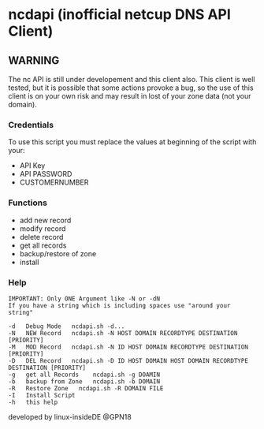 # ncdapi (inofficial netcup DNS API Client)
## WARNING
The nc API is still under developement and this client also. This client is well tested, but it is possible that some actions provoke a bug, so the use of this client is on your own risk and may result in lost of your zone data (not your domain).

### Credentials
To use this script you must replace the values at beginning of the script with your:
- API Key
- API PASSWORD
- CUSTOMERNUMBER

### Functions
* add new record
* modify record
* delete record
* get all records
* backup/restore of zone
* install

### Help
```
IMPORTANT: Only ONE Argument like -N or -dN
If you have a string which is including spaces use "around your string"
  
-d   Debug Mode   ncdapi.sh -d...
-N   NEW Record	  ncdapi.sh -N HOST DOMAIN RECORDTYPE DESTINATION [PRIORITY]
-M   MOD Record	  ncdapi.sh -N ID HOST DOMAIN RECORDTYPE DESTINATION [PRIORITY]
-D   DEL Record	  ncdapi.sh -D ID HOST DOMAIN HOST DOMAIN RECORDTYPE DESTINATION [PRIORITY]
-g   get all Records	ncdapi.sh -g DOAMIN
-b   backup from Zone	ncdapi.sh -b DOMAIN
-R   Restore Zone	ncdapi.sh -R DOMAIN FILE
-I   Install Script
-h   this help
```
developed by linux-insideDE @GPN18

